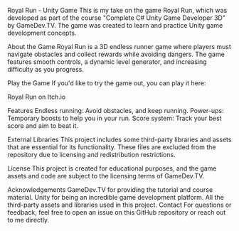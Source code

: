 Royal Run - Unity Game
This is my take on the game Royal Run, which was developed as part of the course "Complete C# Unity Game Developer 3D" by GameDev.TV. The game was created to learn and practice Unity game development concepts.

About the Game
Royal Run is a 3D endless runner game where players must navigate obstacles and collect rewards while avoiding dangers. The game features smooth controls, a dynamic level generator, and increasing difficulty as you progress.

Play the Game
If you'd like to try the game out, you can play it here:

Royal Run on Itch.io

Features
Endless running: Avoid obstacles, and keep running.
Power-ups: Temporary boosts to help you in your run.
Score system: Track your best score and aim to beat it.

External Libraries
This project includes some third-party libraries and assets that are essential for its functionality. These files are excluded from the repository due to licensing and redistribution restrictions.

License
This project is created for educational purposes, and the game assets and code are subject to the licensing terms of GameDev.TV.

Acknowledgements
GameDev.TV for providing the tutorial and course material.
Unity for being an incredible game development platform.
All the third-party assets and libraries used in this project.
Contact
For questions or feedback, feel free to open an issue on this GitHub repository or reach out to me directly.
